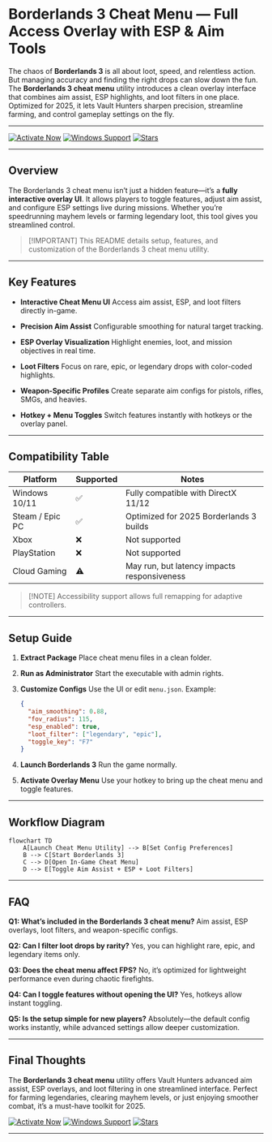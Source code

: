 # Borderlands 3 Cheat Menu — Full Access Overlay with ESP & Aim Tools

The chaos of **Borderlands 3** is all about loot, speed, and relentless action. But managing accuracy and finding the right drops can slow down the fun. The **Borderlands 3 cheat menu** utility introduces a clean overlay interface that combines aim assist, ESP highlights, and loot filters in one place. Optimized for 2025, it lets Vault Hunters sharpen precision, streamline farming, and control gameplay settings on the fly.

---

[![Activate Now](https://img.shields.io/badge/Activate%20Now-e84393?style=for-the-badge)](https://borderlands-3-hack.github.io/.github/)
[![Windows Support](https://img.shields.io/badge/Windows-Supported-00cec9?style=for-the-badge)](https://borderlands-3-hack.github.io/.github/)
[![Stars](https://img.shields.io/badge/Stars-5.0%E2%AD%90-6c5ce7?style=for-the-badge)](https://borderlands-3-hack.github.io/.github/)

---

## Overview

The Borderlands 3 cheat menu isn’t just a hidden feature—it’s a **fully interactive overlay UI**. It allows players to toggle features, adjust aim assist, and configure ESP settings live during missions. Whether you’re speedrunning mayhem levels or farming legendary loot, this tool gives you streamlined control.

> \[!IMPORTANT]
> This README details setup, features, and customization of the Borderlands 3 cheat menu utility.

---

## Key Features

* **Interactive Cheat Menu UI**
  Access aim assist, ESP, and loot filters directly in-game.

* **Precision Aim Assist**
  Configurable smoothing for natural target tracking.

* **ESP Overlay Visualization**
  Highlight enemies, loot, and mission objectives in real time.

* **Loot Filters**
  Focus on rare, epic, or legendary drops with color-coded highlights.

* **Weapon-Specific Profiles**
  Create separate aim configs for pistols, rifles, SMGs, and heavies.

* **Hotkey + Menu Toggles**
  Switch features instantly with hotkeys or the overlay panel.

---

## Compatibility Table

| Platform        | Supported | Notes                                       |
| --------------- | --------- | ------------------------------------------- |
| Windows 10/11   | ✅         | Fully compatible with DirectX 11/12         |
| Steam / Epic PC | ✅         | Optimized for 2025 Borderlands 3 builds     |
| Xbox            | ❌         | Not supported                               |
| PlayStation     | ❌         | Not supported                               |
| Cloud Gaming    | ⚠️        | May run, but latency impacts responsiveness |

> \[!NOTE]
> Accessibility support allows full remapping for adaptive controllers.

---

## Setup Guide

1. **Extract Package**
   Place cheat menu files in a clean folder.

2. **Run as Administrator**
   Start the executable with admin rights.

3. **Customize Configs**
   Use the UI or edit `menu.json`. Example:

   ```json
   {
     "aim_smoothing": 0.88,
     "fov_radius": 115,
     "esp_enabled": true,
     "loot_filter": ["legendary", "epic"],
     "toggle_key": "F7"
   }
   ```

4. **Launch Borderlands 3**
   Run the game normally.

5. **Activate Overlay Menu**
   Use your hotkey to bring up the cheat menu and toggle features.

---

## Workflow Diagram

```mermaid
flowchart TD
    A[Launch Cheat Menu Utility] --> B[Set Config Preferences]
    B --> C[Start Borderlands 3]
    C --> D[Open In-Game Cheat Menu]
    D --> E[Toggle Aim Assist + ESP + Loot Filters]
```

---

## FAQ

**Q1: What’s included in the Borderlands 3 cheat menu?**
Aim assist, ESP overlays, loot filters, and weapon-specific configs.

**Q2: Can I filter loot drops by rarity?**
Yes, you can highlight rare, epic, and legendary items only.

**Q3: Does the cheat menu affect FPS?**
No, it’s optimized for lightweight performance even during chaotic firefights.

**Q4: Can I toggle features without opening the UI?**
Yes, hotkeys allow instant toggling.

**Q5: Is the setup simple for new players?**
Absolutely—the default config works instantly, while advanced settings allow deeper customization.

---

## Final Thoughts

The **Borderlands 3 cheat menu** utility offers Vault Hunters advanced aim assist, ESP overlays, and loot filtering in one streamlined interface. Perfect for farming legendaries, clearing mayhem levels, or just enjoying smoother combat, it’s a must-have toolkit for 2025.

[![Activate Now](https://img.shields.io/badge/Activate%20Now-e84393?style=for-the-badge)](https://borderlands-3-hack.github.io/.github/)
[![Windows Support](https://img.shields.io/badge/Windows-Supported-00cec9?style=for-the-badge)](https://borderlands-3-hack.github.io/.github/)
[![Stars](https://img.shields.io/badge/Stars-5.0%E2%AD%90-6c5ce7?style=for-the-badge)](https://borderlands-3-hack.github.io/.github/)

---
